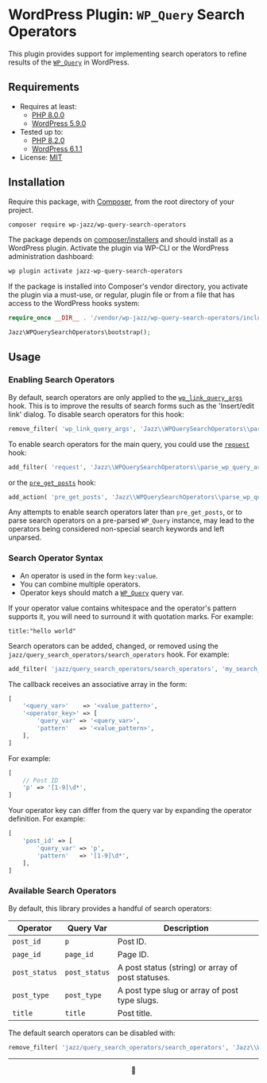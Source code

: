 # WordPress Plugin: `WP_Query` Search Operators

This plugin provides support for implementing search operators to refine results
of the [`WP_Query`][class:wp_query] in WordPress.

## Requirements

* Requires at least:
  * [PHP 8.0.0](https://php.net/releases/8.0/en.php)
  * [WordPress 5.9.0](https://make.wordpress.org/core/2022/01/10/wordpress-5-9-field-guide/)
* Tested up to:
  * [PHP 8.2.0](https://php.net/releases/8.2/en.php)
  * [WordPress 6.1.1](https://wordpress.org/news/2022/11/wordpress-6-1-1-maintenance-release/)
* License: [MIT](LICENSE)

## Installation

Require this package, with [Composer](https://getcomposer.org/),
from the root directory of your project.

```sh
composer require wp-jazz/wp-query-search-operators
```

The package depends on [composer/installers] and should install as
a WordPress plugin. Activate the plugin via WP-CLI or the WordPress
administration dashboard:

```sh
wp plugin activate jazz-wp-query-search-operators
```

If the package is installed into Composer's vendor directory, you activate
the plugin via a must-use, or regular, plugin file or from a file that has
access to the WordPress hooks system:

```php
require_once __DIR__ . '/vendor/wp-jazz/wp-query-search-operators/includes/namespace.php';

Jazz\WPQuerySearchOperators\bootstrap();
```

## Usage

### Enabling Search Operators

By default, search operators are only applied to the [`wp_link_query_args`][hook:wp_link_query_args] hook.
This is to improve the results of search forms such as the 'Insert/edit link' dialog.
To disable search operators for this hook:

```php
remove_filter( 'wp_link_query_args', 'Jazz\\WPQuerySearchOperators\\parse_wp_query_args', 10 );
```

To enable search operators for the main query, you could use the [`request`][hook:request] hook:

```php
add_filter( 'request', 'Jazz\\WPQuerySearchOperators\\parse_wp_query_args', 10, 1 );
```

or the [`pre_get_posts`][hook:pre_get_posts] hook:

```php
add_action( 'pre_get_posts', 'Jazz\\WPQuerySearchOperators\\parse_wp_query_args', 10, 1 );
```

Any attempts to enable search operators later than `pre_get_posts`, or to parse
search operators on a pre-parsed `WP_Query` instance, may lead to the operators
being considered non-special search keywords and left unparsed.

### Search Operator Syntax

* An operator is used in the form `key:value`.
* You can combine multiple operators.
* Operator keys should match a [`WP_Query`][class:wp_query] query var.

If your operator value contains whitespace and the operator's pattern supports it,
you will need to surround it with quotation marks. For example:

```
title:"hello world"
```

Search operators can be added, changed, or removed using the
`jazz/query_search_operators/search_operators` hook. For example:

```php
add_filter( 'jazz/query_search_operators/search_operators', 'my_search_operators', 10, 1 );
```

The callback receives an associative array in the form:

```php
[
	'<query_var>'    => '<value_pattern>',
	'<operator_key>' => [
		'query_var' => '<query_var>',
		'pattern'   => '<value_pattern>',
	],
]
```

For example:

```php
[
	// Post ID
	'p' => '[1-9]\d*',
]
```

Your operator key can differ from the query var by expanding the operator definition.
For example:

```php
[
	'post_id' => [
		'query_var' => 'p',
		'pattern'   => '[1-9]\d*',
	],
]
```

### Available Search Operators

By default, this library provides a handful of search operators:

| Operator      | Query Var     | Description                                       |
| ------------- | ------------- | ------------------------------------------------- |
| `post_id`     | `p`           | Post ID.                                          |
| `page_id`     | `page_id`     | Page ID.                                          |
| `post_status` | `post_status` | A post status (string) or array of post statuses. |
| `post_type`   | `post_type`   | A post type slug or array of post type slugs.     |
| `title`       | `title`       | Post title.                                       |

The default search operators can be disabled with:

```php
remove_filter( 'jazz/query_search_operators/search_operators', 'Jazz\\WPQuerySearchOperators\\add_post_search_operators', 10 );
```

---

<p align="center">🎷</p>

[composer/installers]:             https://github.com/composer/installers

[class:wp_query]:                  https://developer.wordpress.org/reference/classes/WP_Query/
[class:wp_query#search]:           https://developer.wordpress.org/reference/classes/WP_Query/#search-parameters
[class:_wp_editors/wp_link_query]: https://developer.wordpress.org/reference/classes/_wp_editors/wp_link_query/
[hook:pre_get_posts]:              https://developer.wordpress.org/reference/hooks/pre_get_posts/
[hook:request]:                    https://developer.wordpress.org/reference/hooks/request/
[hook:wp_link_query_args]:         https://developer.wordpress.org/reference/hooks/wp_link_query_args/
